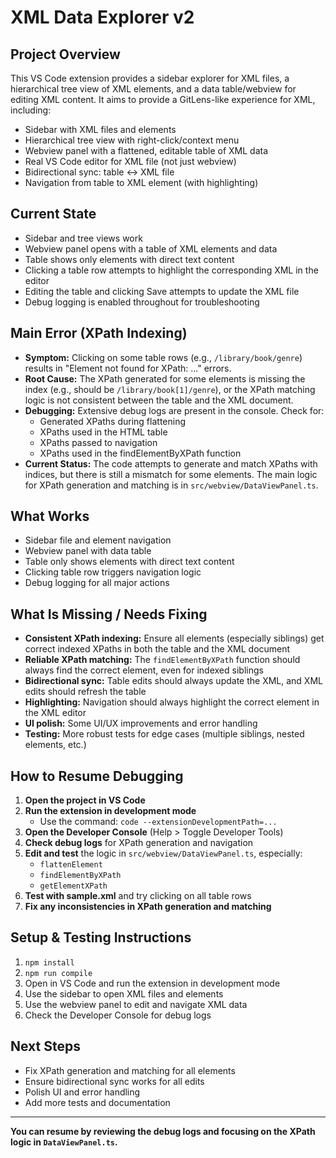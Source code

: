 # XML Data Explorer v2

## Project Overview
This VS Code extension provides a sidebar explorer for XML files, a hierarchical tree view of XML elements, and a data table/webview for editing XML content. It aims to provide a GitLens-like experience for XML, including:
- Sidebar with XML files and elements
- Hierarchical tree view with right-click/context menu
- Webview panel with a flattened, editable table of XML data
- Real VS Code editor for XML file (not just webview)
- Bidirectional sync: table <-> XML file
- Navigation from table to XML element (with highlighting)

## Current State
- Sidebar and tree views work
- Webview panel opens with a table of XML elements and data
- Table shows only elements with direct text content
- Clicking a table row attempts to highlight the corresponding XML in the editor
- Editing the table and clicking Save attempts to update the XML file
- Debug logging is enabled throughout for troubleshooting

## Main Error (XPath Indexing)
- **Symptom:** Clicking on some table rows (e.g., `/library/book/genre`) results in "Element not found for XPath: ..." errors.
- **Root Cause:** The XPath generated for some elements is missing the index (e.g., should be `/library/book[1]/genre`), or the XPath matching logic is not consistent between the table and the XML document.
- **Debugging:** Extensive debug logs are present in the console. Check for:
  - Generated XPaths during flattening
  - XPaths used in the HTML table
  - XPaths passed to navigation
  - XPaths used in the findElementByXPath function
- **Current Status:** The code attempts to generate and match XPaths with indices, but there is still a mismatch for some elements. The main logic for XPath generation and matching is in `src/webview/DataViewPanel.ts`.

## What Works
- Sidebar file and element navigation
- Webview panel with data table
- Table only shows elements with direct text content
- Clicking table row triggers navigation logic
- Debug logging for all major actions

## What Is Missing / Needs Fixing
- **Consistent XPath indexing:** Ensure all elements (especially siblings) get correct indexed XPaths in both the table and the XML document
- **Reliable XPath matching:** The `findElementByXPath` function should always find the correct element, even for indexed siblings
- **Bidirectional sync:** Table edits should always update the XML, and XML edits should refresh the table
- **Highlighting:** Navigation should always highlight the correct element in the XML editor
- **UI polish:** Some UI/UX improvements and error handling
- **Testing:** More robust tests for edge cases (multiple siblings, nested elements, etc.)

## How to Resume Debugging
1. **Open the project in VS Code**
2. **Run the extension in development mode**
   - Use the command: `code --extensionDevelopmentPath=...`
3. **Open the Developer Console** (Help > Toggle Developer Tools)
4. **Check debug logs** for XPath generation and navigation
5. **Edit and test** the logic in `src/webview/DataViewPanel.ts`, especially:
   - `flattenElement`
   - `findElementByXPath`
   - `getElementXPath`
6. **Test with sample.xml** and try clicking on all table rows
7. **Fix any inconsistencies in XPath generation and matching**

## Setup & Testing Instructions
1. `npm install`
2. `npm run compile`
3. Open in VS Code and run the extension in development mode
4. Use the sidebar to open XML files and elements
5. Use the webview panel to edit and navigate XML data
6. Check the Developer Console for debug logs

## Next Steps
- Fix XPath generation and matching for all elements
- Ensure bidirectional sync works for all edits
- Polish UI and error handling
- Add more tests and documentation

---

**You can resume by reviewing the debug logs and focusing on the XPath logic in `DataViewPanel.ts`.** 